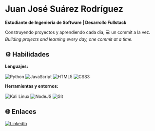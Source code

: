 # Juan José Suárez Rodríguez
**Estudiante de Ingeniería de Software | Desarrollo Fullstack**

Construyendo proyectos y aprendiendo cada día, 💻 un commit a la vez.<br>
*Building projects and learning every day, one commit at a time.*

## ⚙️ Habilidades
**Lenguajes:**  
<br>
![Python](https://img.shields.io/badge/-Python-3776AB?style=for-the-badge&logo=python&logoColor=white)
![JavaScript](https://img.shields.io/badge/-JavaScript-F7DF1E?style=for-the-badge&logo=javascript&logoColor=black)
![HTML5](https://img.shields.io/badge/-HTML5-E34F26?style=for-the-badge&logo=html5&logoColor=white)
![CSS3](https://img.shields.io/badge/-CSS3-1572B6?style=for-the-badge&logo=css3&logoColor=white&labelColor=1572B6)




**Herramientas y entornos:**  
<br>
![Kali Linux](https://img.shields.io/badge/-Kali_Linux-0B3D91?style=for-the-badge&logo=kali-linux&logoColor=white)
![NodeJS](https://img.shields.io/badge/-NodeJS-339933?style=for-the-badge&logo=node.js&logoColor=white)
![Git](https://img.shields.io/badge/-Git-F05032?style=for-the-badge&logo=git&logoColor=white)

## 🌐 Enlaces
[![LinkedIn](https://img.shields.io/badge/-LinkedIn-0A66C2?style=for-the-badge&logo=linkedin&logoColor=white)](https://www.linkedin.com/in/juan-jos%C3%A9-su%C3%A1rez-52050a2bb/)





